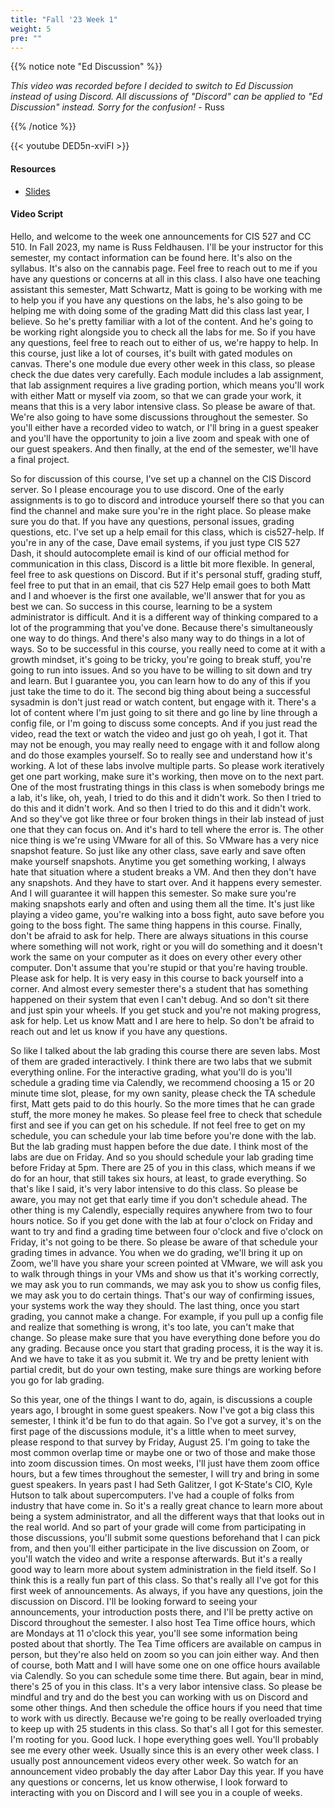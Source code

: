 ```yaml
---
title: "Fall '23 Week 1"
weight: 5
pre: ""
---
```


{{% notice note "Ed Discussion" %}}

_This video was recorded before I decided to switch to Ed Discussion instead of using Discord. All discussions of "Discord" can be applied to "Ed Discussion" instead. Sorry for the confusion!_ - Russ

{{% /notice %}}

{{< youtube DED5n-xviFI >}}

#### Resources

* <a href="slides" target="_blank">Slides</a>

#### Video Script

Hello, and welcome to the week one announcements for CIS 527 and CC 510. In Fall 2023, my name is Russ Feldhausen. I'll be your instructor for this semester, my contact information can be found here. It's also on the syllabus. It's also on the cannabis page. Feel free to reach out to me if you have any questions or concerns at all in this class. I also have one teaching assistant this semester, Matt Schwartz, Matt is going to be working with me to help you if you have any questions on the labs, he's also going to be helping me with doing some of the grading Matt did this class last year, I believe. So he's pretty familiar with a lot of the content. And he's going to be working right alongside you to check all the labs for me. So if you have any questions, feel free to reach out to either of us, we're happy to help. In this course, just like a lot of courses, it's built with gated modules on canvas. There's one module due every other week in this class, so please check the due dates very carefully. Each module includes a lab assignment, that lab assignment requires a live grading portion, which means you'll work with either Matt or myself via zoom, so that we can grade your work, it means that this is a very labor intensive class. So please be aware of that. We're also going to have some discussions throughout the semester. So you'll either have a recorded video to watch, or I'll bring in a guest speaker and you'll have the opportunity to join a live zoom and speak with one of our guest speakers. And then finally, at the end of the semester, we'll have a final project.

So for discussion of this course, I've set up a channel on the CIS Discord server. So I please encourage you to use discord. One of the early assignments is to go to discord and introduce yourself there so that you can find the channel and make sure you're in the right place. So please make sure you do that. If you have any questions, personal issues, grading questions, etc. I've set up a help email for this class, which is cis527-help. If you're in any of the case, Dave email systems, if you just type CIS 527 Dash, it should autocomplete email is kind of our official method for communication in this class, Discord is a little bit more flexible. In general, feel free to ask questions on Discord. But if it's personal stuff, grading stuff, feel free to put that in an email, that cis 527 Help email goes to both Matt and I and whoever is the first one available, we'll answer that for you as best we can. So success in this course, learning to be a system administrator is difficult. And it is a different way of thinking compared to a lot of the programming that you've done. Because there's simultaneously one way to do things. And there's also many way to do things in a lot of ways. So to be successful in this course, you really need to come at it with a growth mindset, it's going to be tricky, you're going to break stuff, you're going to run into issues. And so you have to be willing to sit down and try and learn. But I guarantee you, you can learn how to do any of this if you just take the time to do it. The second big thing about being a successful sysadmin is don't just read or watch content, but engage with it. There's a lot of content where I'm just going to sit there and go line by line through a config file, or I'm going to discuss some concepts. And if you just read the video, read the text or watch the video and just go oh yeah, I got it. That may not be enough, you may really need to engage with it and follow along and do those examples yourself. So to really see and understand how it's working. A lot of these labs involve multiple parts. So please work iteratively get one part working, make sure it's working, then move on to the next part. One of the most frustrating things in this class is when somebody brings me a lab, it's like, oh, yeah, I tried to do this and it didn't work. So then I tried to do this and it didn't work. And so then I tried to do this and it didn't work. And so they've got like three or four broken things in their lab instead of just one that they can focus on. And it's hard to tell where the error is. The other nice thing is we're using VMware for all of this. So VMware has a very nice snapshot feature. So just like any other class, save early and save often make yourself snapshots. Anytime you get something working, I always hate that situation where a student breaks a VM. And then they don't have any snapshots. And they have to start over. And it happens every semester. And I will guarantee it will happen this semester. So make sure you're making snapshots early and often and using them all the time. It's just like playing a video game, you're walking into a boss fight, auto save before you going to the boss fight. The same thing happens in this course. Finally, don't be afraid to ask for help. There are always situations in this course where something will not work, right or you will do something and it doesn't work the same on your computer as it does on every other every other computer. Don't assume that you're stupid or that you're having trouble. Please ask for help. It is very easy in this course to back yourself into a corner. And almost every semester there's a student that has something happened on their system that even I can't debug. And so don't sit there and just spin your wheels. If you get stuck and you're not making progress, ask for help. Let us know Matt and I are here to help. So don't be afraid to reach out and let us know if you have any questions. 

So like I talked about the lab grading this course there are seven labs. Most of them are graded interactively. I think there are two labs that we submit everything online. For the interactive grading, what you'll do is you'll schedule a grading time via Calendly, we recommend choosing a 15 or 20 minute time slot, please, for my own sanity, please check the TA schedule first, Matt gets paid to do this hourly. So the more times that he can grade stuff, the more money he makes. So please feel free to check that schedule first and see if you can get on his schedule. If not feel free to get on my schedule, you can schedule your lab time before you're done with the lab. But the lab grading must happen before the due date. I think most of the labs are due on Friday. And so you should schedule your lab grading time before Friday at 5pm. There are 25 of you in this class, which means if we do for an hour, that still takes six hours, at least, to grade everything. So that's like I said, it's very labor intensive to do this class. So please be aware, you may not get that early time if you don't schedule ahead. The other thing is my Calendly, especially requires anywhere from two to four hours notice. So if you get done with the lab at four o'clock on Friday and want to try and find a grading time between four o'clock and five o'clock on Friday, it's not going to be there. So please be aware of that schedule your grading times in advance. You when we do grading, we'll bring it up on Zoom, we'll have you share your screen pointed at VMware, we will ask you to walk through things in your VMs and show us that it's working correctly, we may ask you to run commands, we may ask you to show us config files, we may ask you to do certain things. That's our way of confirming issues, your systems work the way they should. The last thing, once you start grading, you cannot make a change. For example, if you pull up a config file and realize that something is wrong, it's too late, you can't make that change. So please make sure that you have everything done before you do any grading. Because once you start that grading process, it is the way it is. And we have to take it as you submit it. We try and be pretty lenient with partial credit, but do your own testing, make sure things are working before you go for lab grading.

So this year, one of the things I want to do, again, is discussions a couple years ago, I brought in some guest speakers. Now I've got a big class this semester, I think it'd be fun to do that again. So I've got a survey, it's on the first page of the discussions module, it's a little when to meet survey, please respond to that survey by Friday, August 25. I'm going to take the most common overlap time or maybe one or two of those and make those into zoom discussion times. On most weeks, I'll just have them zoom office hours, but a few times throughout the semester, I will try and bring in some guest speakers. In years past I had Seth Galitzer, I got K-State's CIO, Kyle Hutson to talk about supercomputers. I've had a couple of folks from industry that have come in. So it's a really great chance to learn more about being a system administrator, and all the different ways that that looks out in the real world. And so part of your grade will come from participating in those discussions, you'll submit some questions beforehand that I can pick from, and then you'll either participate in the live discussion on Zoom, or you'll watch the video and write a response afterwards. But it's a really good way to learn more about system administration in the field itself. So I think this is a really fun part of this class. So that's really all I've got for this first week of announcements. As always, if you have any questions, join the discussion on Discord. I'll be looking forward to seeing your announcements, your introduction posts there, and I'll be pretty active on Discord throughout the semester. I also host Tea Time office hours, which are Mondays at 11 o'clock this year, you'll see some information being posted about that shortly. The Tea Time officers are available on campus in person, but they're also held on zoom so you can join either way. And then of course, both Matt and I will have some one on one office hours available via Calendly. So you can schedule some time there. But again, bear in mind, there's 25 of you in this class. It's a very labor intensive class. So please be mindful and try and do the best you can working with us on Discord and some other things. And then schedule the office hours if you need that time to work with us directly. Because we're going to be really overloaded trying to keep up with 25 students in this class. So that's all I got for this semester. I'm rooting for you. Good luck. I hope everything goes well. You'll probably see me every other week. Usually since this is an every other week class. I usually post announcement videos every other week. So watch for an announcement video probably the day after Labor Day this year. If you have any questions or concerns, let us know otherwise, I look forward to interacting with you on Discord and I will see you in a couple of weeks.

